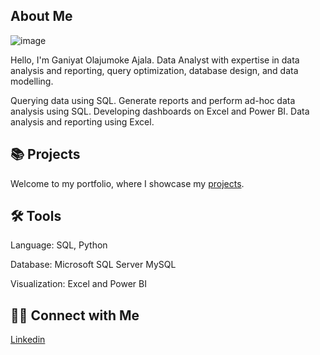 ## About Me

![image](https://github.com/olajumokeabe/olajumokeabe/assets/125363157/333779a8-928e-41d6-8317-616e7c6b30f2)



Hello, I'm Ganiyat Olajumoke Ajala. Data Analyst with expertise in data analysis and reporting, query optimization, database design, and data modelling.

Querying data using SQL.
Generate reports and perform ad-hoc data analysis using SQL.
Developing dashboards on Excel and Power BI.
Data analysis and reporting using Excel.


## 📚 Projects

Welcome to my portfolio, where I showcase my [projects](https://olajumokeabe.github.io/OlajumokeAjala.io/).


## 🛠️ Tools

Language: SQL, Python

Database: Microsoft SQL Server MySQL

Visualization: Excel and Power BI


## 👋🏻 Connect with Me

[Linkedin](https://www.linkedin.com/in/ganiyat-olajumoke-abe)

